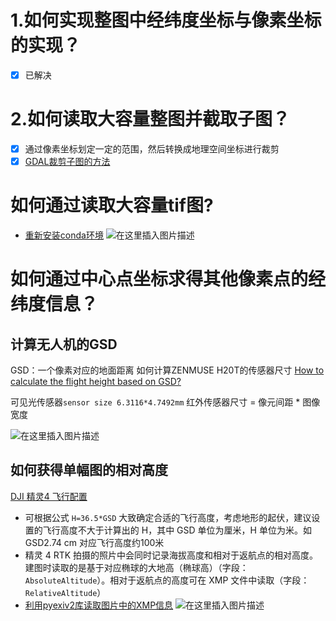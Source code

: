 # 1.如何实现整图中经纬度坐标与像素坐标的实现？

 - [x] 已解决

# 2.如何读取大容量整图并截取子图？

 - [x] 通过像素坐标划定一定的范围，然后转换成地理空间坐标进行裁剪
 - [x] [GDAL裁剪子图的方法](https://stackoverflow.com/questions/38242716/how-to-crop-a-raster-image-by-coordinates-in-python)
# 如何通过读取大容量tif图?
- [重新安装conda环境](https://gis.stackexchange.com/questions/291921/cannot-install-a-version-of-gdal-via-anaconda-that-permits-reading-bigtiffs)
![在这里插入图片描述](https://img-blog.csdnimg.cn/c7030b0b91a04eee8852902df6caa9f6.png)

# 如何通过中心点坐标求得其他像素点的经纬度信息？
## 计算无人机的GSD
GSD：一个像素对应的地面距离
如何计算ZENMUSE H20T的传感器尺寸
[How to calculate the flight height based on GSD?](https://preolix.com/en/aprende-a-calcular-la-altura-de-vuelo-para-inspeccion-de-plantas-solares-con-drones/)

可见光传感器`sensor size 6.3116*4.7492mm`
红外传感器尺寸 =  像元间距 * 图像宽度

![在这里插入图片描述](https://img-blog.csdnimg.cn/6b575d99a3504785bbb52462e2441543.png?x-oss-process=image/watermark,type_d3F5LXplbmhlaQ,shadow_50,text_Q1NETiBAQVExNF8=,size_20,color_FFFFFF,t_70,g_se,x_16)
## 如何获得单幅图的相对高度
[DJI 精灵4 飞行配置](https://www.dji.com/cn/phantom-4-rtk/info)

- 可根据公式 `H=36.5*GSD` 大致确定合适的飞行高度，考虑地形的起伏，建议设置的飞行高度不大于计算出的 H，其中 GSD 单位为厘米，H 单位为米。如 GSD2.74 cm 对应飞行高度约100米
- 精灵 4 RTK 拍摄的照片中会同时记录海拔高度和相对于返航点的相对高度。建图时读取的是基于对应椭球的大地高（椭球高）（字段：`AbsoluteAltitude`）。相对于返航点的高度可在 XMP 文件中读取（字段：`RelativeAltitude`）
- [利用pyexiv2库读取图片中的XMP信息](https://github.com/LeoHsiao1/pyexiv2/blob/master/docs/Tutorial-cn.md)
![在这里插入图片描述](https://img-blog.csdnimg.cn/ba3fabc2cb36438aaeb83c2133c40abd.png)
